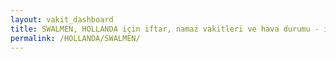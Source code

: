 ```yaml
---
layout: vakit_dashboard
title: SWALMEN, HOLLANDA için iftar, namaz vakitleri ve hava durumu - ilçe/eyalet seç
permalink: /HOLLANDA/SWALMEN/
---
```


<script type="text/javascript">
  var GLOBAL_COUNTRY = 'HOLLANDA';
  var GLOBAL_CITY = 'SWALMEN';
  var GLOBAL_STATE = '';
  var lat = 72;
  var lon = 21;
</script>
